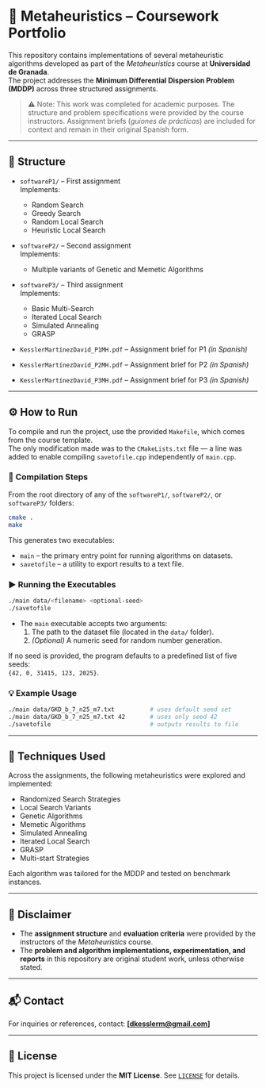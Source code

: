 # 🧠 Metaheuristics – Coursework Portfolio

This repository contains implementations of several metaheuristic algorithms developed as part of the *Metaheuristics* course at **Universidad de Granada**.  
The project addresses the **Minimum Differential Dispersion Problem (MDDP)** across three structured assignments.

> ⚠️ Note: This work was completed for academic purposes. The structure and problem specifications were provided by the course instructors. Assignment briefs (*guiones de prácticas*) are included for context and remain in their original Spanish form.

---

## 📁 Structure

- `softwareP1/` – First assignment  
  Implements:
  - Random Search  
  - Greedy Search  
  - Random Local Search  
  - Heuristic Local Search  

- `softwareP2/` – Second assignment  
  Implements:
  - Multiple variants of Genetic and Memetic Algorithms  

- `softwareP3/` – Third assignment  
  Implements:
  - Basic Multi-Search  
  - Iterated Local Search  
  - Simulated Annealing  
  - GRASP  

- `KesslerMartínezDavid_P1MH.pdf` – Assignment brief for P1 *(in Spanish)*  
- `KesslerMartínezDavid_P2MH.pdf` – Assignment brief for P2 *(in Spanish)*  
- `KesslerMartínezDavid_P3MH.pdf` – Assignment brief for P3 *(in Spanish)*  

---

## ⚙️ How to Run

To compile and run the project, use the provided `Makefile`, which comes from the course template.  
The only modification made was to the `CMakeLists.txt` file — a line was added to enable compiling `savetofile.cpp` independently of `main.cpp`.

### 🔧 Compilation Steps

From the root directory of any of the `softwareP1/`, `softwareP2/`, or `softwareP3/` folders:

```bash
cmake .
make
```

This generates two executables:
- `main` – the primary entry point for running algorithms on datasets.
- `savetofile` – a utility to export results to a text file.

### ▶️ Running the Executables

```bash
./main data/<filename> <optional-seed>
./savetofile
```

- The `main` executable accepts two arguments:
  1. The path to the dataset file (located in the `data/` folder).
  2. *(Optional)* A numeric seed for random number generation.

If no seed is provided, the program defaults to a predefined list of five seeds:  
`{42, 0, 31415, 123, 2025}`.

### 💡 Example Usage

```bash
./main data/GKD_b_7_n25_m7.txt          # uses default seed set
./main data/GKD_b_7_n25_m7.txt 42       # uses only seed 42
./savetofile                            # outputs results to file
```

---

## 🧪 Techniques Used

Across the assignments, the following metaheuristics were explored and implemented:

- Randomized Search Strategies  
- Local Search Variants  
- Genetic Algorithms  
- Memetic Algorithms  
- Simulated Annealing  
- Iterated Local Search  
- GRASP  
- Multi-start Strategies  

Each algorithm was tailored for the MDDP and tested on benchmark instances.

---

## 📌 Disclaimer

- The **assignment structure** and **evaluation criteria** were provided by the instructors of the *Metaheuristics* course.  
- The **problem and algorithm implementations, experimentation, and reports** in this repository are original student work, unless otherwise stated.

---

## 📬 Contact

For inquiries or references, contact: **[dkesslerm@gmail.com]**

---

## 📝 License

This project is licensed under the **MIT License**. See [`LICENSE`](LICENSE) for details.
